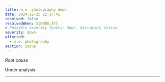 ```yaml
---
title: m.e. photography down
date: 2024-12-25 22:17:41
resolved: false
resolvedWhen: ${ENDS_AT}
# Possible severity levels: down, disrupted, notice
severity: down
affected:
  - m.e. photography
section: issue
---
```


*Root cause*

Under analysis

---


